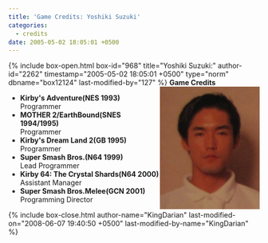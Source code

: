 ```yaml
---
title: 'Game Credits: Yoshiki Suzuki'
categories:
  - credits
date: 2005-05-02 18:05:01 +0500
---
```

{% include box-open.html box-id="968" title="Yoshiki Suzuki:" author-id="2262" timestamp="2005-05-02 18:05:01 +0500" type="norm" dbname="box12124" last-modified-by="127" %}
<img src="yoshikisuzuki.JPG" align="right" />
<b>Game Credits</b>
<UL>
<LI><b>Kirby's Adventure(NES 1993)</b><BR />
Programmer</LI>
<LI><b>MOTHER 2/EarthBound(SNES 1994/1995)</b><BR />
Programmer</LI>
<LI><b>Kirby's Dream Land 2(GB 1995)</b><BR />
Programmer</LI>
<LI><b>Super Smash Bros.(N64 1999)</b><BR />
Lead Programmer</LI>
<LI><b>Kirby 64: The Crystal Shards(N64 2000)</b><BR />
Assistant Manager</LI>
<LI><b>Super Smash Bros.Melee(GCN 2001)</b><BR />
Programming Director</LI>
</UL>
{% include box-close.html author-name="KingDarian" last-modified-on="2008-06-07 19:40:50 +0500" last-modified-by-name="KingDarian" %}
